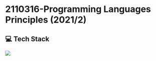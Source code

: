 # 2110316-Programming Languages Principles (2021/2)

## 💻 Tech Stack

<span>
  <img src="https://img.shields.io/badge/scala-%23DC322F.svg?style=for-the-badge&logo=scala&logoColor=white">
</span>
